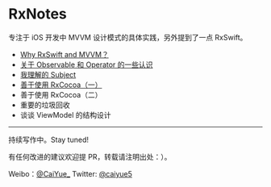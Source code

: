 # RxNotes

专注于 iOS 开发中 MVVM 设计模式的具体实践，另外提到了一点 RxSwift。

- [Why RxSwift and MVVM？](https://github.com/caiyue1993/RxNotes/blob/master/00-why-rxswift-and-mvvm.md)
- [关于 Observable 和 Operator 的一些认识](https://github.com/caiyue1993/RxNotes/blob/master/01-observable-and-operator.md)
- [我理解的 Subject](https://github.com/caiyue1993/RxNotes/blob/master/02-what-is-subject.md)
- [善于使用 RxCocoa（一）](https://github.com/caiyue1993/RxNotes/blob/master/03-use-rxcocoa-one.md)
- 善于使用 RxCocoa（二）
- 重要的垃圾回收
- 谈谈 ViewModel 的结构设计
---
持续写作中。Stay tuned!

有任何改进的建议欢迎提 PR，转载请注明出处：）。

Weibo：[@CaiYue_](http://weibo.com/caiyue233/)
Twitter: [@caiyue5](https://twitter.com/caiyue5)
